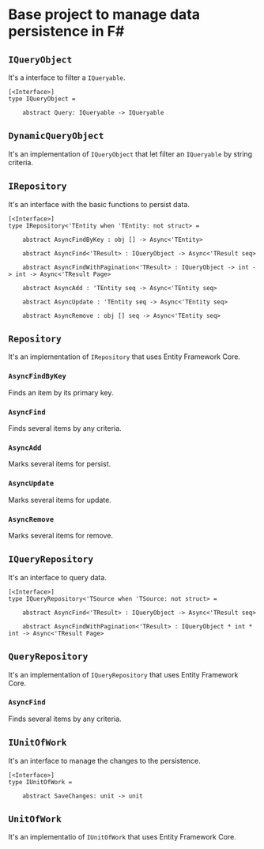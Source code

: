 # Base project to manage data persistence in F#

## `IQueryObject`

It's a interface to filter a `IQueryable`.

```f#
[<Interface>]
type IQueryObject =

    abstract Query: IQueryable -> IQueryable
```

## `DynamicQueryObject`

It's an implementation of `IQueryObject` that let filter an `IQueryable` by string criteria.

## `IRepository`

It's an interface with the basic functions to persist data.

```f#
[<Interface>]
type IRepository<'TEntity when 'TEntity: not struct> =

    abstract AsyncFindByKey : obj [] -> Async<'TEntity>

    abstract AsyncFind<'TResult> : IQueryObject -> Async<'TResult seq>

    abstract AsyncFindWithPagination<'TResult> : IQueryObject -> int -> int -> Async<'TResult Page>

    abstract AsyncAdd : 'TEntity seq -> Async<'TEntity seq>

    abstract AsyncUpdate : 'TEntity seq -> Async<'TEntity seq>

    abstract AsyncRemove : obj [] seq -> Async<'TEntity seq>
```

## `Repository`

It's an implementation of `IRepository` that uses Entity Framework Core.

### `AsyncFindByKey`

Finds an item by its primary key.

### `AsyncFind`

Finds several items by any criteria.

### `AsyncAdd`

Marks several items for persist.

### `AsyncUpdate`

Marks several items for update.

### `AsyncRemove`

Marks several items for remove.

## `IQueryRepository`

It's an interface to query data.

```f#
[<Interface>]
type IQueryRepository<'TSource when 'TSource: not struct> =

    abstract AsyncFind<'TResult> : IQueryObject -> Async<'TResult seq>

    abstract AsyncFindWithPagination<'TResult> : IQueryObject * int * int -> Async<'TResult Page>
```

## `QueryRepository`

It's an implementation of `IQueryRepository` that uses Entity Framework Core.

### `AsyncFind`

Finds several items by any criteria.

## `IUnitOfWork`

It's an interface to manage the changes to the persistence.

```f#
[<Interface>]
type IUnitOfWork =

    abstract SaveChanges: unit -> unit
```

## `UnitOfWork`

It's an implementatio of `IUnitOfWork` that uses Entity Framework Core.